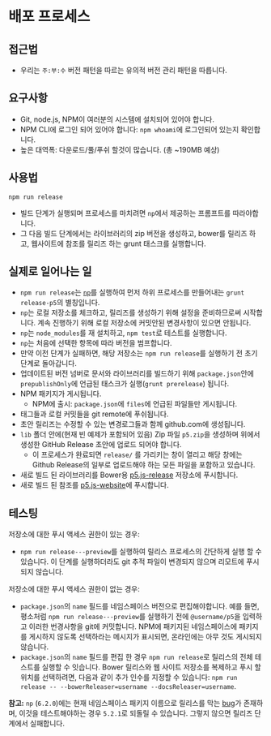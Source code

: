 # 배포 프로세스

## 접근법
* 우리는 `주:부:수` 버전 패턴을 따르는 유의적 버전 관리 패턴을 따릅니다.


## 요구사항
* Git, node.js, NPM이 여러분의 시스템에 설치되어 있어야 합니다.
* NPM CLI에 로그인 되어 있어야 합니다: `npm whoami`에 로그인되어 있는지 확인합니다.
* 높은 대역폭: 다운로드/풀/푸쉬 할것이 많습니다. (총 \~190MB 예상)

## 사용법
```
npm run release
```

* 빌드 단계가 실행되며 프로세스를 마치려면 `np`에서 제공하는 프롬프트를 따라야합니다.
* 그 다음 빌드 단계에서는 라이브러리의 zip 버전을 생성하고, bower를 릴리즈 하고, 웹사이트에 참조를 릴리즈 하는 grunt 태스크를 실행합니다.

## 실제로 일어나는 일
* `npm run release`는 [`np`](https://www.npmjs.com/package/np)를 실행하여 먼저 하위 프로세스를 만들어내는 `grunt release-p5`의 별칭입니다.
* `np`는 로컬 저장소를 체크하고, 릴리즈를 생성하기 위해 설정을 준비하므로써 시작합니다. 
계속 진행하기 위해 로컬 저장소에 커밋안된 변경사항이 있으면 안됩니다.
* `np`는 `node_modules`를 재 설치하고, `npm test`로 테스트를 실행합니다.
* `np`는 처음에 선택한 항목에 따라 버전을 범프합니다.
* 만약 이전 단계가 실패하면, 해당 저장소는 `npm run release`를 실행하기 전 초기 단계로 돌아갑니다.
* 업데이트된 버전 넘버로 문서와 라이브러리를 빌드하기 위해 `package.json`안에 `prepublishOnly`에 언급된 태스크가  실행(`grunt prerelease`) 됩니다.
* NPM 패키지가 게시됩니다.
	* NPM에 출시: `package.json`에 `files`에 언급된 파일들만 게시됩니다.
* 태그들과 로컬 커밋들을 git remote에 푸쉬됩니다.
* 초안 릴리즈는 수정할 수 있는 변경로그들과 함께 github.com에 생성됩니다.
* `lib` 폴더 안에(현재 빈 예제가 포함되어 있음) Zip 파일 `p5.zip`을 생성하며 위에서 생성한 GitHub Release 초안에 업로드 되어야 합니다.
	* 이 프로세스가 완료되면 `release/` 를 가리키는 창이 열리고 해당 창에는 Github Release의 일부로 업로드해야 하는 모든 파일을 포함하고 있습니다.
* 새로 빌드 된 라이브러리를 Bower용 [p5.js-release](https://github.com/processing/p5.js-release) 저장소에 푸시합니다.
* 새로 빌드 된 참조를 [p5.js-website](https://github.com/processing/p5.js-website)에 푸시합니다.

## 테스팅
저장소에 대한 푸시 액세스 권한이 있는 경우:
* `npm run release---preview`를 실행하여 릴리스 프로세스의 간단하게 실행 할 수 있습니다. 이 단계를 실행하더라도 git 추적 파일이 변경되지 않으며 리모트에 푸시되지 않습니다.

저장소에 대한 푸시 액세스 권한이 없는 경우:
* `package.json`의 `name` 필드를 네임스페이스 버전으로 편집해야합니다. 예를 들면, 평소처럼 `npm run release---preview`를 실행하기 전에 `@username/p5`을 입력하고 이러한 번경사항을 git에 커밋합니다. NPM에 패키지된 네임스페이스에 패키지를 게시하지 않도록 선택하라는 메시지가 표시되면, 온라인에는 아무 것도 게시되지 않습니다.
* `package.json`의 `name` 필드를 편집 한 경우 `npm run release`로 릴리스의 전체 테스트를 실행할 수 잇습니다. Bower 릴리스와 웹 사이트 저장소를 복제하고 푸시 할 위치를 선택하려면, 다음과 같이 추가 인수를 지정할 수 있습니다:
`npm run release -- --bowerReleaser=username --docsReleaser=username`.

__참고:__  `np` (`6.2.0`)에는 현재 네임스페이스 패키지 이름으로 릴리스를 막는 [bug](https://github.com/sindresorhus/np/issues/508)가 존재하며, 이것을 테스트해야하는 경우 `5.2.1`로 되돌릴 수 있습니다. 그렇지 않으면 릴리즈 단계에서 실패합니다.